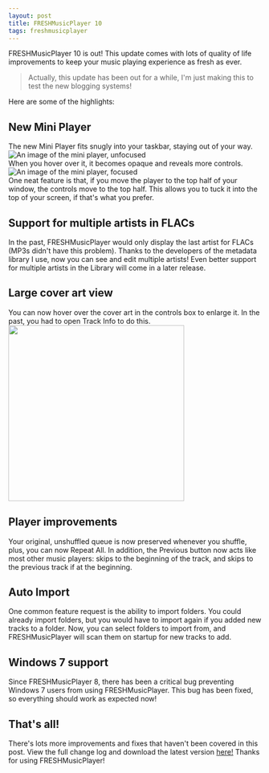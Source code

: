 ```yaml
---
layout: post
title: FRESHMusicPlayer 10
tags: freshmusicplayer
---
```


FRESHMusicPlayer 10 is out! This update comes with lots of quality of life improvements to keep your music playing experience as fresh as ever.  
> Actually, this update has been out for a while, I'm just making this to test the new blogging systems!  

Here are some of the highlights:

## New Mini Player
The new Mini Player fits snugly into your taskbar, staying out of your way.  
![An image of the mini player, unfocused](https://cdn.discordapp.com/attachments/546800652097945621/855251278681341972/unknown.png)  
When you hover over it, it becomes opaque and reveals more controls.  
![An image of the mini player, focused](https://cdn.discordapp.com/attachments/546800652097945621/855251925486141520/unknown.png)   
One neat feature is that, if you move the player to the top half of your window, the controls move to the top half. This allows you to tuck it into the
top of your screen, if that's what you prefer.

## Support for multiple artists in FLACs
In the past, FRESHMusicPlayer would only display the last artist for FLACs (MP3s didn't have this problem). Thanks to the developers of the metadata library I use, now you can see and edit multiple
artists! Even better support for multiple artists in the Library will come in a later release.

## Large cover art view
You can now hover over the cover art in the controls box to enlarge it. In the past, you had to open Track Info to do this.  
<img src="https://cdn.discordapp.com/attachments/546800652097945621/855253873533648936/unknown.png" width="350px"/>

## Player improvements
Your original, unshuffled queue is now preserved whenever you shuffle, plus, you can now Repeat All. In addition, the Previous button now acts like
most other music players: skips to the beginning of the track, and skips to the previous track if at the beginning.

## Auto Import
One common feature request is the ability to import folders. You could already import folders, but you would have to import again if you added new tracks to a
folder. Now, you can select folders to import from, and FRESHMusicPlayer will scan them on startup for new tracks to add.

## Windows 7 support
Since FRESHMusicPlayer 8, there has been a critical bug preventing Windows 7 users from using FRESHMusicPlayer. This bug has been fixed, so everything should work
as expected now!

## That's all!
There's lots more improvements and fixes that haven't been covered in this post. View the full change log and download the latest version
[here!](https://github.com/Royce551/FRESHMusicPlayer/releases/latest) Thanks for using FRESHMusicPlayer!